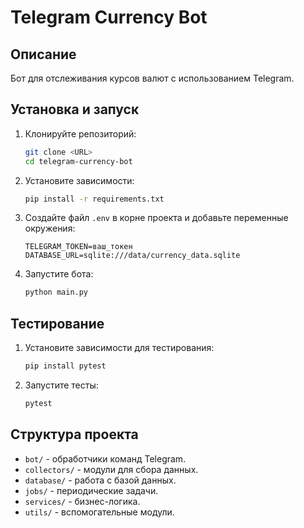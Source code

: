 # Telegram Currency Bot

## Описание
Бот для отслеживания курсов валют с использованием Telegram.

## Установка и запуск

1. Клонируйте репозиторий:
   ```bash
   git clone <URL>
   cd telegram-currency-bot
   ```

2. Установите зависимости:
   ```bash
   pip install -r requirements.txt
   ```

3. Создайте файл `.env` в корне проекта и добавьте переменные окружения:
   ```env
   TELEGRAM_TOKEN=ваш_токен
   DATABASE_URL=sqlite:///data/currency_data.sqlite
   ```

4. Запустите бота:
   ```bash
   python main.py
   ```

## Тестирование

1. Установите зависимости для тестирования:
   ```bash
   pip install pytest
   ```

2. Запустите тесты:
   ```bash
   pytest
   ```

## Структура проекта
- `bot/` - обработчики команд Telegram.
- `collectors/` - модули для сбора данных.
- `database/` - работа с базой данных.
- `jobs/` - периодические задачи.
- `services/` - бизнес-логика.
- `utils/` - вспомогательные модули.